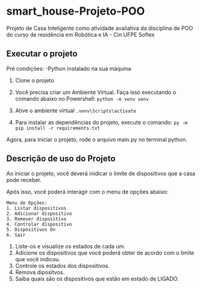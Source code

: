 # smart_house-Projeto-POO
 Projeto de Casa Inteligente como atividade avaliativa da disciplina de POO do curso de residência em Robótica e IA - Cin UFPE Softex

## Executar o projeto
Pré condições:
-Python instalado na sua máquina

1. Clone o projeto

2. Você precisa criar um Ambiente Virtual. Faça isso executando o comando abaixo no Powershell:
`python -m venv venv`

3. Ative o ambiente virtual 
`.venv\Scripts\activate`

4. Para instalar as dependências do projeto, execute o comando:
`py -m pip install -r requirements.txt`

Agora, para iniciar o projeto, rode o arquivo main.py no terminal python.


## Descrição de uso do Projeto
Ao iniciar o projeto, você deverá inidicar o limite de dispositivos que a casa pode receber.

Após isso, você poderá interagir com o menu de opções abaixo:

```
Menu de Opções:
1. Listar dispositivos
2. Adicionar dispositivo
3. Remover dispositivo
4. Controlar dispositivo
5. Dispositivos On
6. Sair
```

1. Liste-os e visualize os estados de cada um.
2. Adicione os dispositivos que você poderá obter de acordo com o limite que você indicou. 
4. Controle os estados dos dispositivos.
3. Remova dipositvos.
5. Saiba quais são os dispositivos que estão em estado de LIGADO.





